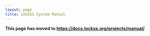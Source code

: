 ```yaml
---
layout: page
title: LOCKSS System Manual
---
```


**This page has moved to <https://docs.lockss.org/projects/manual/>**
